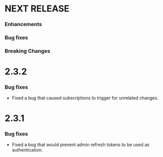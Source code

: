 # NEXT RELEASE

### Enhancements

### Bug fixes

### Breaking Changes

# 2.3.2

### Bug fixes
* Fixed a bug that caused subscriptions to trigger for unrelated changes.

# 2.3.1

### Bug fixes
* Fixed a bug that would prevent admin refresh tokens to be used as authentication.
